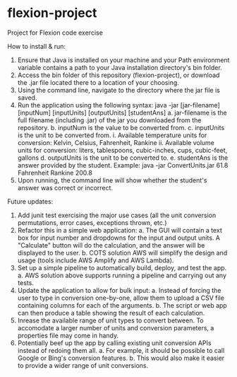 # flexion-project
Project for Flexion code exercise


How to install & run: 
1. Ensure that Java is installed on your machine and your Path environment 
variable contains a path to your Java installation directory's bin folder.
2. Access the bin folder of this repository (flexion-project), or download the 
.jar file located there to a location of your choosing.
3. Using the command line, navigate to the directory where the jar file is
saved.
4. Run the application using the following syntax:
   java -jar [jar-filename] [inputNum] [inputUnits] [outputUnits] [studentAns]
   a. jar-filename is the full filename (including .jar) of the jar you 
      downloaded from the repository.
   b. inputNum is the value to be converted from.
   c. inputUnits is the unit to be converted from.
      i. Available temperature units for conversion: 
         Kelvin, Celsius, Fahrenheit, Rankine
      ii. Available volume units for conversion:
          liters, tablespoons, cubic-inches, cups, cubic-feet, gallons
   d. outputUnits is the unit to be converted to.
   e. studentAns is the answer provided by the student.
   Example: java -jar ConvertUnits.jar 61.8 Fahrenheit Rankine 200.8
5. Upon running, the command line will show whether the student's answer was
   correct or incorrect.
   
   
Future updates: 
1. Add junit test exercising the major use cases (all the unit conversion
   permutations, error cases, exceptions thrown, etc.)
2. Refactor this in a simple web application: 
   a. The GUI will contain a text box for input number and dropdowns for the 
      input and output units. A "Calculate" button will do the calculation, and
      the answer will be displayed to the user.
   b. COTS solution AWS will simplify the design and usage (tools include AWS
      Amplify and AWS Lambda).
3. Set up a simple pipeline to automatically build, deploy, and test the app. 
   a. AWS solution above supports running a pipeline and carrying out any tests.
4. Update the application to allow for bulk input: 
   a. Instead of forcing the user to type in conversion one-by-one, allow them
      to upload a CSV file containing columns for each of the arguments.
   b. The script or web app can then produce a table showing the result of each
      calculation. 
5. Inrease the available range of unit types to convert between. To accomodate 
   a larger number of units and conversion parameters, a properties file may
   come in handy. 
6. Potentially beef up the app by calling existing unit conversion APIs instead
   of redoing them all.
   a. For example, it should be possible to call Google or Bing's conversion
      features. 
   b. This would also make it easier to provide a wider range of unit 
      conversions. 
    





